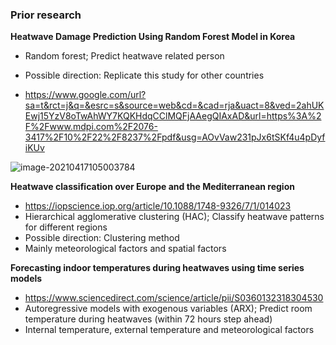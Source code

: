 ### **Prior research**

**Heatwave Damage Prediction Using Random Forest Model in Korea**

- Random forest; Predict heatwave related person
- Possible direction: Replicate this study for other countries

- https://www.google.com/url?sa=t&rct=j&q=&esrc=s&source=web&cd=&cad=rja&uact=8&ved=2ahUKEwj15YzV8oTwAhWY7KQKHdqCClMQFjAAegQIAxAD&url=https%3A%2F%2Fwww.mdpi.com%2F2076-3417%2F10%2F22%2F8237%2Fpdf&usg=AOvVaw231pJx6tSKf4u4pDyfiKUv

![image-20210417105003784](C:\Users\user\AppData\Roaming\Typora\typora-user-images\image-20210417105003784.png)

**Heatwave classification over Europe and the Mediterranean region**

- https://iopscience.iop.org/article/10.1088/1748-9326/7/1/014023
- Hierarchical agglomerative clustering (HAC); Classify heatwave patterns for different regions
- Possible direction: Clustering method
- Mainly meteorological factors and spatial factors

**Forecasting indoor temperatures during heatwaves using time series models**

- https://www.sciencedirect.com/science/article/pii/S0360132318304530
- Autoregressive models with exogenous variables (ARX); Predict room temperature during heatwaves (within 72 hours step ahead)
- Internal temperature, external temperature and meteorological factors